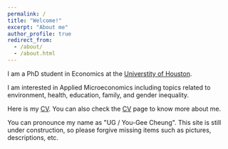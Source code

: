 ```yaml
---
permalink: /
title: "Welcome!"
excerpt: "About me"
author_profile: true
redirect_from:
  - /about/
  - /about.html
---
```


I am a PhD student in Economics at the [Universtity of Houston](https://www.uh.edu/class/economics/). 

I am interested in Applied Microeconomics including topics related to environment, health, education, family, and gender inequality. 

Here is my <a href="/files/YujieZhang_CV_221023.pdf">CV</a>. You can also check the [CV](https://yujiezhangecon.github.io/cv/) page to know more about me. 

You can pronounce my name as "UG / You-Gee Cheung". This site is still under construction, so please forgive missing items such as pictures, descriptions, etc.

<!-- 
## Working Papers 

### Job Market Paper 

## Work in Progress 
-->


